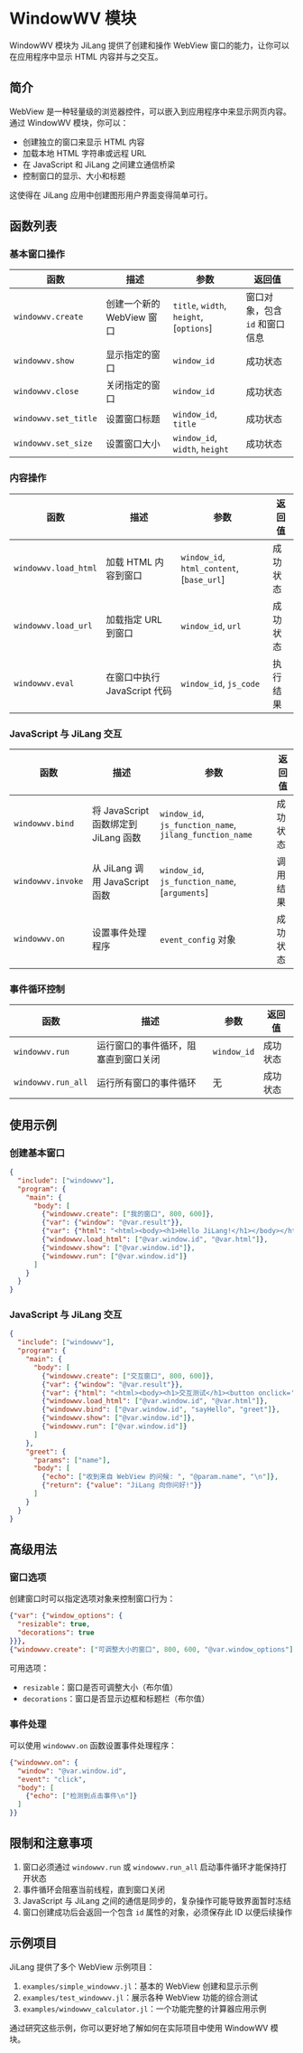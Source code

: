 # WindowWV 模块

WindowWV 模块为 JiLang 提供了创建和操作 WebView 窗口的能力，让你可以在应用程序中显示 HTML 内容并与之交互。

## 简介

WebView 是一种轻量级的浏览器控件，可以嵌入到应用程序中来显示网页内容。通过 WindowWV 模块，你可以：

- 创建独立的窗口来显示 HTML 内容
- 加载本地 HTML 字符串或远程 URL
- 在 JavaScript 和 JiLang 之间建立通信桥梁
- 控制窗口的显示、大小和标题

这使得在 JiLang 应用中创建图形用户界面变得简单可行。

## 函数列表

### 基本窗口操作

| 函数 | 描述 | 参数 | 返回值 |
| ---- | ---- | ---- | ---- |
| `windowwv.create` | 创建一个新的 WebView 窗口 | `title`, `width`, `height`, [`options`] | 窗口对象，包含 `id` 和窗口信息 |
| `windowwv.show` | 显示指定的窗口 | `window_id` | 成功状态 |
| `windowwv.close` | 关闭指定的窗口 | `window_id` | 成功状态 |
| `windowwv.set_title` | 设置窗口标题 | `window_id`, `title` | 成功状态 |
| `windowwv.set_size` | 设置窗口大小 | `window_id`, `width`, `height` | 成功状态 |

### 内容操作

| 函数 | 描述 | 参数 | 返回值 |
| ---- | ---- | ---- | ---- |
| `windowwv.load_html` | 加载 HTML 内容到窗口 | `window_id`, `html_content`, [`base_url`] | 成功状态 |
| `windowwv.load_url` | 加载指定 URL 到窗口 | `window_id`, `url` | 成功状态 |
| `windowwv.eval` | 在窗口中执行 JavaScript 代码 | `window_id`, `js_code` | 执行结果 |

### JavaScript 与 JiLang 交互

| 函数 | 描述 | 参数 | 返回值 |
| ---- | ---- | ---- | ---- |
| `windowwv.bind` | 将 JavaScript 函数绑定到 JiLang 函数 | `window_id`, `js_function_name`, `jilang_function_name` | 成功状态 |
| `windowwv.invoke` | 从 JiLang 调用 JavaScript 函数 | `window_id`, `js_function_name`, [`arguments`] | 调用结果 |
| `windowwv.on` | 设置事件处理程序 | `event_config` 对象 | 成功状态 |

### 事件循环控制

| 函数 | 描述 | 参数 | 返回值 |
| ---- | ---- | ---- | ---- |
| `windowwv.run` | 运行窗口的事件循环，阻塞直到窗口关闭 | `window_id` | 成功状态 |
| `windowwv.run_all` | 运行所有窗口的事件循环 | 无 | 成功状态 |

## 使用示例

### 创建基本窗口

```json
{
  "include": ["windowwv"],
  "program": {
    "main": {
      "body": [
        {"windowwv.create": ["我的窗口", 800, 600]},
        {"var": {"window": "@var.result"}},
        {"var": {"html": "<html><body><h1>Hello JiLang!</h1></body></html>"}},
        {"windowwv.load_html": ["@var.window.id", "@var.html"]},
        {"windowwv.show": ["@var.window.id"]},
        {"windowwv.run": ["@var.window.id"]}
      ]
    }
  }
}
```

### JavaScript 与 JiLang 交互

```json
{
  "include": ["windowwv"],
  "program": {
    "main": {
      "body": [
        {"windowwv.create": ["交互窗口", 800, 600]},
        {"var": {"window": "@var.result"}},
        {"var": {"html": "<html><body><h1>交互测试</h1><button onclick='sayHello(\"WebView\")'>调用 JiLang</button></body></html>"}},
        {"windowwv.load_html": ["@var.window.id", "@var.html"]},
        {"windowwv.bind": ["@var.window.id", "sayHello", "greet"]},
        {"windowwv.show": ["@var.window.id"]},
        {"windowwv.run": ["@var.window.id"]}
      ]
    },
    "greet": {
      "params": ["name"],
      "body": [
        {"echo": ["收到来自 WebView 的问候: ", "@param.name", "\n"]},
        {"return": {"value": "JiLang 向你问好!"}}
      ]
    }
  }
}
```

## 高级用法

### 窗口选项

创建窗口时可以指定选项对象来控制窗口行为：

```json
{"var": {"window_options": {
  "resizable": true,
  "decorations": true
}}},
{"windowwv.create": ["可调整大小的窗口", 800, 600, "@var.window_options"]}
```

可用选项：
- `resizable`：窗口是否可调整大小（布尔值）
- `decorations`：窗口是否显示边框和标题栏（布尔值）

### 事件处理

可以使用 `windowwv.on` 函数设置事件处理程序：

```json
{"windowwv.on": {
  "window": "@var.window.id",
  "event": "click",
  "body": [
    {"echo": ["检测到点击事件\n"]}
  ]
}}
```

## 限制和注意事项

1. 窗口必须通过 `windowwv.run` 或 `windowwv.run_all` 启动事件循环才能保持打开状态
2. 事件循环会阻塞当前线程，直到窗口关闭
3. JavaScript 与 JiLang 之间的通信是同步的，复杂操作可能导致界面暂时冻结
4. 窗口创建成功后会返回一个包含 `id` 属性的对象，必须保存此 ID 以便后续操作

## 示例项目

JiLang 提供了多个 WebView 示例项目：

1. `examples/simple_windowwv.jl`：基本的 WebView 创建和显示示例
2. `examples/test_windowwv.jl`：展示各种 WebView 功能的综合测试
3. `examples/windowwv_calculator.jl`：一个功能完整的计算器应用示例

通过研究这些示例，你可以更好地了解如何在实际项目中使用 WindowWV 模块。 
